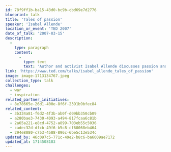 ```yaml
---
id: 78f9ff1b-ba15-43d0-bc9b-cbd69e7d2776
blueprint: talk
title: 'Tales of passion'
speaker: 'Isabel Allende'
location_or_event: 'TED 2007'
date_of_talk: '2007-03-15'
description:
  -
    type: paragraph
    content:
      -
        type: text
        text: 'Author and activist Isabel Allende discusses passion and the role of women, creativity, and the definition of feminism.'
link: 'https://www.ted.com/talks/isabel_allende_tales_of_passion'
image: image-1713134767.jpeg
collection_type: talk
challenges:
  - war
  - inspiration
related_partner_initiatives:
  - 8e78665e-26d1-400e-8f6f-2391b9bfec84
related_content:
  - 3b334a81-f6d2-4f3b-ab0f-d09bb350cb09
  - a280bae3-7430-4093-a494-817fcaa6c81b
  - 2a65a221-e8cd-4752-a899-703eb55c5036
  - cadec32d-dfcb-49f6-b5c8-cf60068eb464
  - 294e8080-c753-4588-896c-6be5c13e534c
updated_by: 46c097c5-771c-49e2-b8c6-ba6009ae7172
updated_at: 1714508183
---
```

